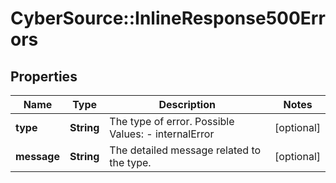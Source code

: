 # CyberSource::InlineResponse500Errors

## Properties
Name | Type | Description | Notes
------------ | ------------- | ------------- | -------------
**type** | **String** | The type of error.  Possible Values:   - internalError  | [optional] 
**message** | **String** | The detailed message related to the type. | [optional] 


